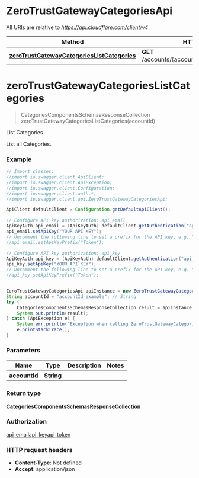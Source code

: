 # ZeroTrustGatewayCategoriesApi

All URIs are relative to *https://api.cloudflare.com/client/v4*

Method | HTTP request | Description
------------- | ------------- | -------------
[**zeroTrustGatewayCategoriesListCategories**](ZeroTrustGatewayCategoriesApi.md#zeroTrustGatewayCategoriesListCategories) | **GET** /accounts/{account_id}/gateway/categories | List Categories

<a name="zeroTrustGatewayCategoriesListCategories"></a>
# **zeroTrustGatewayCategoriesListCategories**
> CategoriesComponentsSchemasResponseCollection zeroTrustGatewayCategoriesListCategories(accountId)

List Categories

List all Categories.

### Example
```java
// Import classes:
//import io.swagger.client.ApiClient;
//import io.swagger.client.ApiException;
//import io.swagger.client.Configuration;
//import io.swagger.client.auth.*;
//import io.swagger.client.api.ZeroTrustGatewayCategoriesApi;

ApiClient defaultClient = Configuration.getDefaultApiClient();

// Configure API key authorization: api_email
ApiKeyAuth api_email = (ApiKeyAuth) defaultClient.getAuthentication("api_email");
api_email.setApiKey("YOUR API KEY");
// Uncomment the following line to set a prefix for the API key, e.g. "Token" (defaults to null)
//api_email.setApiKeyPrefix("Token");

// Configure API key authorization: api_key
ApiKeyAuth api_key = (ApiKeyAuth) defaultClient.getAuthentication("api_key");
api_key.setApiKey("YOUR API KEY");
// Uncomment the following line to set a prefix for the API key, e.g. "Token" (defaults to null)
//api_key.setApiKeyPrefix("Token");


ZeroTrustGatewayCategoriesApi apiInstance = new ZeroTrustGatewayCategoriesApi();
String accountId = "accountId_example"; // String | 
try {
    CategoriesComponentsSchemasResponseCollection result = apiInstance.zeroTrustGatewayCategoriesListCategories(accountId);
    System.out.println(result);
} catch (ApiException e) {
    System.err.println("Exception when calling ZeroTrustGatewayCategoriesApi#zeroTrustGatewayCategoriesListCategories");
    e.printStackTrace();
}
```

### Parameters

Name | Type | Description  | Notes
------------- | ------------- | ------------- | -------------
 **accountId** | [**String**](.md)|  |

### Return type

[**CategoriesComponentsSchemasResponseCollection**](CategoriesComponentsSchemasResponseCollection.md)

### Authorization

[api_email](../README.md#api_email)[api_key](../README.md#api_key)[api_token](../README.md#api_token)

### HTTP request headers

 - **Content-Type**: Not defined
 - **Accept**: application/json

